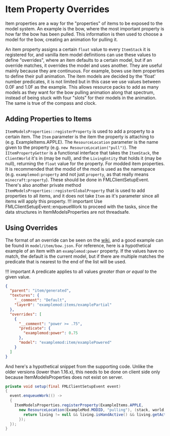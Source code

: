Item Property Overrides
=======================

Item properties are a way for the "properties" of items to be exposed to the model system. An example is the bow, where the most important property is how far the bow has been pulled. This information is then used to choose a model for the bow, creating an animation for pulling it.

An item property assigns a certain `float` value to every `ItemStack` it is registered for, and vanilla item model definitions can use these values to define "overrides", where an item defaults to a certain model, but if an override matches, it overrides the model and uses another. They are useful mainly because they are continuous. For example, bows use item properties to define their pull animation. The item models are decided by the 'float' number predicates, it is not limited but in this case we use values between 0.0F and 1.0F as the example. This allows resource packs to add as many models as they want for the bow pulling animation along that spectrum, instead of being stuck with four "slots" for their models in the animation. The same is true of the compass and clock.

Adding Properties to Items
--------------------------

`ItemModelsProperties::registerProperty` is used to add a property to a certain item. The `Item` parameter is the item the property is attaching to (e.g. ExampleItems.APPLE). The `ResourceLocation` parameter is the name given to the property (e.g. `new ResourceLocation("pull")`). The `IItemPropertyGetter` is a functional interface that takes the `ItemStack`, the `ClientWorld` it's in (may be null), and the `LivingEntity` that holds it (may be null), returning the `float` value for the property. For modded item properties. It is recommended that the modid of the mod is used as the namespace (e.g. `examplemod:property` and not just `property`, as that really means `minecraft:property`). These should be done in FMLClientSetupEvent.
There's also another private method `ItemModelsProperties::registerGlobalProperty` that is used to add properties to all items, and it does not take `Item` as it's parameter since all items will apply this property.
!!! important
    Use FMLClientSetupEvent::enqueueWork to proceed with the tasks, since the data structures in ItemModelsProperties are not threadsafe.

Using Overrides
---------------

The format of an override can be seen on the [wiki][format], and a good example can be found in `model/item/bow.json`. For reference, here is a hypothetical example of an item with an `examplemod:power` property. If the values have no match, the default is the current model, but if there are multiple matches the predicate that is nearest to the end of the list will be used.

!!! important
    A predicate applies to all values *greater than or equal to* the given value.

```json
{
  "parent": "item/generated",
  "textures": {
    "__comment": "Default",
    "layer0": "examplemod:items/examplePartial"
  },
  "overrides": [
    {
      "__comment": "power >= .75",
      "predicate": {
        "examplemod:power": 0.75
      },
      "model": "examplemod:item/examplePowered"
    }
  ]
}
```

And here's a hypothetical snippet from the supporting code. Unlike the older versions (lower than 1.16.x), this needs to be done on client side only because ItemModelsProperties does not exist on server.

```java
private void setup(final FMLClientSetupEvent event)
{
  event.enqueueWork(() ->
  {
    ItemModelsProperties.registerProperty(ExampleItems.APPLE, 
      new ResourceLocation(ExampleMod.MODID, "pulling"), (stack, world, living) -> {
        return living != null && living.isHandActive() && living.getActiveItemStack() == stack ? 1.0F : 0.0F;
      });
  });
}
```

[format]: https://minecraft.gamepedia.com/Model#Item_models
